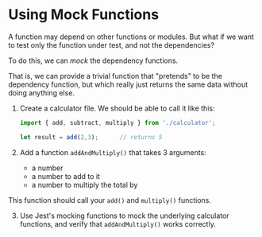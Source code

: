 # Using Mock Functions

A function may depend on other functions or modules.
But what if we want to test only the function under test, and not the dependencies?

To do this, we can _mock_ the dependency functions.

That is, we can provide a trivial function that "pretends" to be the dependency function, but which really just returns the same data without doing anything else.

1. Create a calculator file. We should be able to call it
   like this:

    ``` javascript
    import { add, subtract, multiply } from './calculator';

    let result = add(2,3);      // returns 5
    ```

2. Add a function `addAndMultiply()` that takes 3 arguments:

    - a number
    - a number to add to it
    - a number to multiply the total by

  This function should call your `add()` and `multiply()`
  functions.

3. Use Jest's mocking functions to mock the underlying
   calculator functions, and verify that `addAndMultiply()`
   works correctly.


